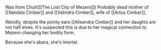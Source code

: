 Was from Chult([[The Lost City of Mezero]])
Probably dead mother of [[Xandala Cimber]] and [[Valindra Cimber]], wife of [[Artus Cimber]].

Weirdly, despite the pointy ears [[Alisandra Cimber]] and her daughts are not half elves. It's suspected this is due to her magical connection to Mezero changing her bodily form.

Because she's abara, she's imortal.